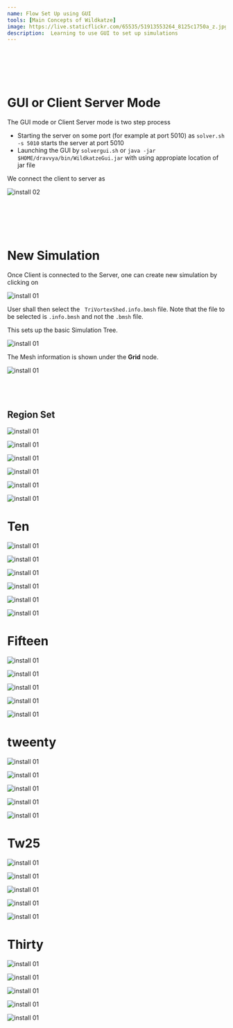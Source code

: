 ```yaml
---
name: Flow Set Up using GUI
tools: [Main Concepts of Wildkatze]
image: https://live.staticflickr.com/65535/51913553264_8125c1750a_z.jpg
description:  Learning to use GUI to set up simulations
---
```


<br/><br/>
<br/><br/>

# GUI or Client Server Mode 

The GUI mode or Client Server mode is two step process

-  Starting the server on some port (for example at port 5010) as ``` solver.sh -s 5010 ``` starts the server at port 5010
-  Launching the GUI by ``` solvergui.sh ``` or ``` java -jar  $HOME/dravvya/bin/WildkatzeGui.jar ``` with using appropiate location of jar file

We connect the client to server as

![install 02](https://live.staticflickr.com/65535/51910301998_91252a2894_c.jpg)

<br/><br/>
<br/><br/>

# New Simulation

Once Client is connected to the Server, one can create new simulation by clicking on

![install 01](https://live.staticflickr.com/65535/51918026102_192236458f_s.jpg)

User shall then select the  ```  TriVortexShed.info.bmsh ``` file.  Note that the file to be selected is ``` .info.bmsh ``` and not the ``` .bmsh ``` file. 

This sets up the basic Simulation Tree.
  
![install 01](https://live.staticflickr.com/65535/51918933128_cd02ea9e8b_c.jpg)

The Mesh information is shown under the **Grid** node.

![install 01](https://live.staticflickr.com/65535/51918933223_bb2e04968a_n.jpg)
<br/><br/>
<br/><br/>

## Region Set

![install 01](https://live.staticflickr.com/65535/51919213794_23499f7bef_n.jpg)



![install 01](https://live.staticflickr.com/65535/51919454995_f602ee8f32_n.jpg)


![install 01](https://live.staticflickr.com/65535/51919503835_5228c231f6_m.jpg)

![install 01](https://live.staticflickr.com/65535/51917916897_59a06c6d50_m.jpg)

![install 01](https://live.staticflickr.com/65535/51919213964_ec7f3912b9_m.jpg)

![install 01](https://live.staticflickr.com/65535/51918883606_67683bcd7e_m.jpg)


# Ten

![install 01](https://live.staticflickr.com/65535/51918983923_626bbb0b15_m.jpg)

![install 01](https://live.staticflickr.com/65535/51918834916_9d90e5c71c_n.jpg)

![install 01](https://live.staticflickr.com/65535/51918835046_afd3c81f81_n.jpg)

![install 01](https://live.staticflickr.com/65535/51918835121_97e1ba6916_n.jpg)

![install 01](https://live.staticflickr.com/65535/51917947257_05b272724c_m.jpg)

![install 01](https://live.staticflickr.com/65535/51917947402_97d870ed90_n.jpg)

# Fifteen

![install 01](https://live.staticflickr.com/65535/51919455820_a58c4fb573_n.jpg)

![install 01](https://live.staticflickr.com/65535/51918835486_e403b349dc_z.jpg)

![install 01](https://live.staticflickr.com/65535/51918934473_d0afc8d4d1_b.jpg)

![install 01](https://live.staticflickr.com/65535/51919165524_6ac7b638ae_n.jpg)

![install 01](https://live.staticflickr.com/65535/51918835731_4149975fbb_b.jpg)

# tweenty

![install 01](https://live.staticflickr.com/65535/51918835786_69ee8ea456_n.jpg)

![install 01](https://live.staticflickr.com/65535/51919456290_c2e3605c0a_b.jpg)

![install 01](https://live.staticflickr.com/65535/51918934788_f53c61869d_b.jpg)

![install 01](https://live.staticflickr.com/65535/51918836031_cf86f18850_c.jpg)

![install 01](https://live.staticflickr.com/65535/51918934903_5312b0945d_n.jpg)

# Tw25

![install 01](https://live.staticflickr.com/65535/51917869867_7e2b56cd4c_n.jpg)

![install 01](https://live.staticflickr.com/65535/51919456615_6fedd7117a_n.jpg)

![install 01](https://live.staticflickr.com/65535/51918836281_be80a514af_s.jpg)

![install 01](https://live.staticflickr.com/65535/51918935193_7b0b3d22cd_s.jpg)

![install 01](https://live.staticflickr.com/65535/51919456940_534ffb7a72_z.jpg)

# Thirty

![install 01](https://live.staticflickr.com/65535/51918935403_576a44f8bb_s.jpg)

![install 01](https://live.staticflickr.com/65535/51919457075_7dafe47046_z.jpg)

![install 01](https://live.staticflickr.com/65535/51918836696_1553b6004a_s.jpg)

![install 01](https://live.staticflickr.com/65535/51919166769_51a1b13f96_n.jpg)

![install 01](https://live.staticflickr.com/65535/51919457265_b80a2eede9_n.jpg)






